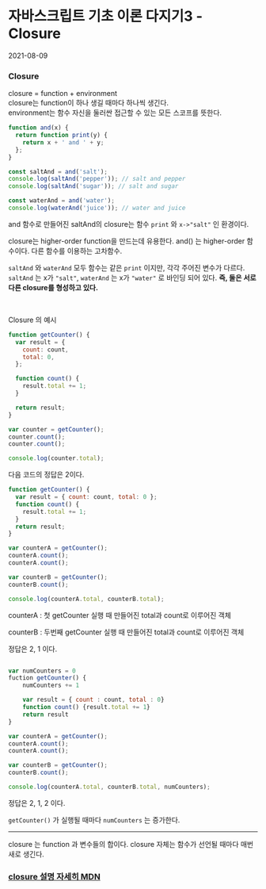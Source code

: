 # 자바스크립트 기초 이론 다지기3 - Closure

2021-08-09

### Closure

closure = function + environment<br>
closure는 function이 하나 생길 때마다 하나씩 생긴다.<br>
environment는 함수 자신을 둘러싼 접근할 수 있는 모든 스코프를 뜻한다.

```js
function and(x) {
  return function print(y) {
    return x + ' and ' + y;
  };
}

const saltAnd = and('salt');
console.log(saltAnd('pepper')); // salt and pepper
console.log(saltAnd('sugar')); // salt and sugar

const waterAnd = and('water');
console.log(waterAnd('juice')); // water and juice
```

and 함수로 만들어진 saltAnd의 closure는 함수 `print` 와 `x->"salt"` 인 환경이다.

closure는 higher-order function을 만드는데 유용한다. and() 는 higher-order 함수이다. 다른 함수를 이용하는 고차함수.

`saltAnd` 와 `waterAnd` 모두 함수는 같은 `print` 이지만, 각각 주어진 변수가 다르다. `saltAnd` 는 x가 `"salt"`, `waterAnd` 는 x가 `"water"` 로 바인딩 되어 있다. **즉, 둘은 서로 다른 closure를 형성하고 있다.**

<br>

Closure 의 예시

```js
function getCounter() {
  var result = {
    count: count,
    total: 0,
  };

  function count() {
    result.total += 1;
  }

  return result;
}

var counter = getCounter();
counter.count();
counter.count();

console.log(counter.total);
```

다음 코드의 정답은 2이다.

```js
function getCounter() {
  var result = { count: count, total: 0 };
  function count() {
    result.total += 1;
  }
  return result;
}

var counterA = getCounter();
counterA.count();
counterA.count();

var counterB = getCounter();
counterB.count();

console.log(counterA.total, counterB.total);
```

counterA : 첫 getCounter 실행 때 만들어진 total과 count로 이루어진 객체

counterB : 두번째 getCounter 실행 때 만들어진 total과 count로 이루어진 객체

정답은 2, 1 이다.

```js

var numCounters = 0
fuction getCounter() {
    numCounters += 1

    var result = { count : count, total : 0}
    function count() {result.total += 1}
    return result
}

var counterA = getCounter();
counterA.count();
counterA.count();

var counterB = getCounter();
counterB.count();

console.log(counterA.total, counterB.total, numCounters);
```

정답은 2, 1, 2 이다.

`getCounter()` 가 실행될 때마다 `numCounters` 는 증가한다.

---

closure 는 function 과 변수들의 합이다. closure 자체는 함수가 선언될 때마다 매번 새로 생긴다.

### [closure 설명 자세히 MDN](https://developer.mozilla.org/ko/docs/Web/JavaScript/Closures)
